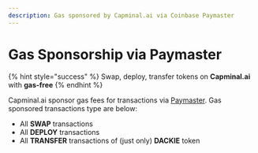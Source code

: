 ```yaml
---
description: Gas sponsored by Capminal.ai via Coinbase Paymaster
---
```


# Gas Sponsorship via Paymaster

{% hint style="success" %}
Swap, deploy, transfer tokens on **Capminal.ai** with **gas-free**
{% endhint %}

Capminal.ai sponsor gas fees for transactions via [Paymaster](https://www.coinbase.com/developer-platform/products/paymaster). Gas sponsored transactions type are below:

* All **SWAP** transactions
* All **DEPLOY** transactions
* All **TRANSFER** transactions of (just only) **DACKIE** token
